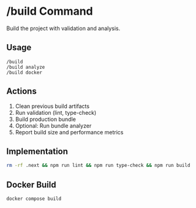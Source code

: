 # /build Command

Build the project with validation and analysis.

## Usage
```
/build
/build analyze
/build docker
```

## Actions
1. Clean previous build artifacts
2. Run validation (lint, type-check)
3. Build production bundle
4. Optional: Run bundle analyzer
5. Report build size and performance metrics

## Implementation
```bash
rm -rf .next && npm run lint && npm run type-check && npm run build
```

## Docker Build
```bash
docker compose build
```